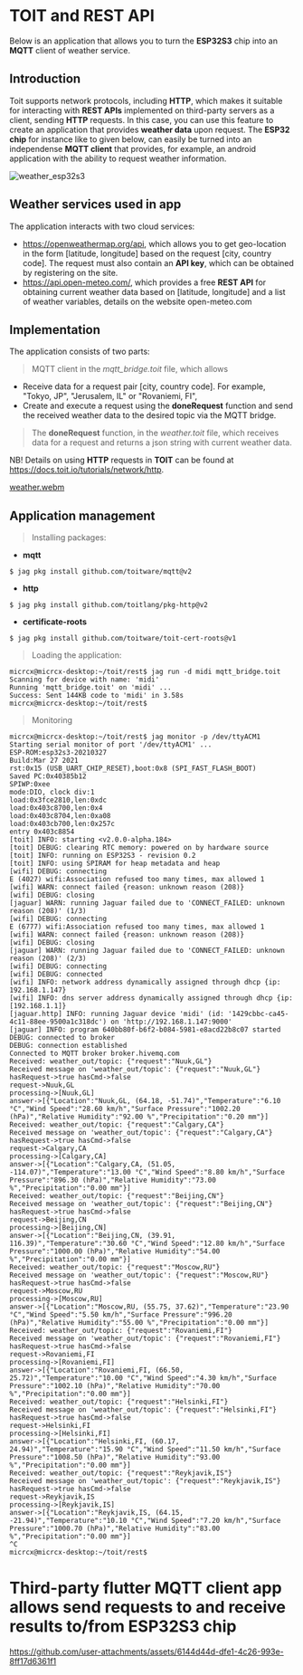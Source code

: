 # TOIT and REST API

Below is an application that allows you to turn the __ESP32S3__ chip into an __MQTT__ client of weather service.

## Introduction

Toit supports network protocols, including __HTTP__, which makes it suitable for interacting with __REST APIs__ implemented on third-party servers as a client, sending __HTTP__ requests. In this case, you can use this feature to create an application that provides __weather data__ upon request. The __ESP32 chip__ for instance like to given below, can easily be turned into an independense __MQTT client__ that provides, for example, an android application with the ability to request weather information.

![weather_esp32s3](https://github.com/user-attachments/assets/4c45358e-fa72-47c9-a2bb-ef897690c2ec)

## Weather services used in app

The application interacts with two cloud services:
* https://openweathermap.org/api, which allows you to get geo-location in the form [latitude, longitude] based on the request [city, country code]. The request must also contain an __API key__, which can be obtained by registering on the site.
* https://api.open-meteo.com/, which provides a free __REST API__ for obtaining current weather data based on [latitude, longitude] and a list of weather variables, details on the website open-meteo.com

## Implementation

The application consists of two parts:
> MQTT client in the _mqtt_bridge.toit_ file, which allows
* Receive data for a request pair [city, country code]. For example, "Tokyo, JP", "Jerusalem, IL" or "Rovaniemi, FI", 
* Create and execute a request using the __doneRequest__ function and send the received weather data to the desired topic via the MQTT bridge.
> The __doneRequest__ function, in the _weather.toit_ file, which receives data for a request and returns a json string with current weather data.

NB! Details on using __HTTP__ requests in __TOIT__ can be found at https://docs.toit.io/tutorials/network/http.

[weather.webm](https://github.com/user-attachments/assets/07172905-7f2b-4f62-ae97-89b6d4c27dc2)

## Application management

> Installing packages:

* __mqtt__
```
$ jag pkg install github.com/toitware/mqtt@v2
```
* __http__
```
$ jag pkg install github.com/toitlang/pkg-http@v2
```
* __certificate-roots__
```
$ jag pkg install github.com/toitware/toit-cert-roots@v1
```

> Loading the application:

```
micrcx@micrcx-desktop:~/toit/rest$ jag run -d midi mqtt_bridge.toit
Scanning for device with name: 'midi'
Running 'mqtt_bridge.toit' on 'midi' ...
Success: Sent 144KB code to 'midi' in 3.58s
micrcx@micrcx-desktop:~/toit/rest$
```

> Monitoring
```
micrcx@micrcx-desktop:~/toit/rest$ jag monitor -p /dev/ttyACM1
Starting serial monitor of port '/dev/ttyACM1' ...
ESP-ROM:esp32s3-20210327
Build:Mar 27 2021
rst:0x15 (USB_UART_CHIP_RESET),boot:0x8 (SPI_FAST_FLASH_BOOT)
Saved PC:0x40385b12
SPIWP:0xee
mode:DIO, clock div:1
load:0x3fce2810,len:0xdc
load:0x403c8700,len:0x4
load:0x403c8704,len:0xa08
load:0x403cb700,len:0x257c
entry 0x403c8854
[toit] INFO: starting <v2.0.0-alpha.184>
[toit] DEBUG: clearing RTC memory: powered on by hardware source
[toit] INFO: running on ESP32S3 - revision 0.2
[toit] INFO: using SPIRAM for heap metadata and heap
[wifi] DEBUG: connecting
E (4027) wifi:Association refused too many times, max allowed 1
[wifi] WARN: connect failed {reason: unknown reason (208)}
[wifi] DEBUG: closing
[jaguar] WARN: running Jaguar failed due to 'CONNECT_FAILED: unknown reason (208)' (1/3)
[wifi] DEBUG: connecting
E (6777) wifi:Association refused too many times, max allowed 1
[wifi] WARN: connect failed {reason: unknown reason (208)}
[wifi] DEBUG: closing
[jaguar] WARN: running Jaguar failed due to 'CONNECT_FAILED: unknown reason (208)' (2/3)
[wifi] DEBUG: connecting
[wifi] DEBUG: connected
[wifi] INFO: network address dynamically assigned through dhcp {ip: 192.168.1.147}
[wifi] INFO: dns server address dynamically assigned through dhcp {ip: [192.168.1.1]}
[jaguar.http] INFO: running Jaguar device 'midi' (id: '1429cbbc-ca45-4c11-88ee-9500a1c318dc') on 'http://192.168.1.147:9000'
[jaguar] INFO: program 640bb80f-b6f2-b084-5981-e8acd22b8c07 started
DEBUG: connected to broker
DEBUG: connection established
Connected to MQTT broker broker.hivemq.com
Received: weather_out/topic: {"request":"Nuuk,GL"}
Received message on 'weather_out/topic': {"request":"Nuuk,GL"}
hasRequest->true hasCmd->false
request->Nuuk,GL
processing->[Nuuk,GL]
answer->[{"Location":"Nuuk,GL, (64.18, -51.74)","Temperature":"6.10 °C","Wind Speed":"28.60 km/h","Surface Pressure":"1002.20 (hPa)","Relative Humidity":"92.00 %","Precipitation":"0.20 mm"}]
Received: weather_out/topic: {"request":"Calgary,CA"}
Received message on 'weather_out/topic': {"request":"Calgary,CA"}
hasRequest->true hasCmd->false
request->Calgary,CA
processing->[Calgary,CA]
answer->[{"Location":"Calgary,CA, (51.05, -114.07)","Temperature":"13.00 °C","Wind Speed":"8.80 km/h","Surface Pressure":"896.30 (hPa)","Relative Humidity":"73.00 %","Precipitation":"0.00 mm"}]
Received: weather_out/topic: {"request":"Beijing,CN"}
Received message on 'weather_out/topic': {"request":"Beijing,CN"}
hasRequest->true hasCmd->false
request->Beijing,CN
processing->[Beijing,CN]
answer->[{"Location":"Beijing,CN, (39.91, 116.39)","Temperature":"30.60 °C","Wind Speed":"12.80 km/h","Surface Pressure":"1000.00 (hPa)","Relative Humidity":"54.00 %","Precipitation":"0.00 mm"}]
Received: weather_out/topic: {"request":"Moscow,RU"}
Received message on 'weather_out/topic': {"request":"Moscow,RU"}
hasRequest->true hasCmd->false
request->Moscow,RU
processing->[Moscow,RU]
answer->[{"Location":"Moscow,RU, (55.75, 37.62)","Temperature":"23.90 °C","Wind Speed":"5.50 km/h","Surface Pressure":"996.20 (hPa)","Relative Humidity":"55.00 %","Precipitation":"0.00 mm"}]
Received: weather_out/topic: {"request":"Rovaniemi,FI"}
Received message on 'weather_out/topic': {"request":"Rovaniemi,FI"}
hasRequest->true hasCmd->false
request->Rovaniemi,FI
processing->[Rovaniemi,FI]
answer->[{"Location":"Rovaniemi,FI, (66.50, 25.72)","Temperature":"10.00 °C","Wind Speed":"4.30 km/h","Surface Pressure":"1002.10 (hPa)","Relative Humidity":"70.00 %","Precipitation":"0.00 mm"}]
Received: weather_out/topic: {"request":"Helsinki,FI"}
Received message on 'weather_out/topic': {"request":"Helsinki,FI"}
hasRequest->true hasCmd->false
request->Helsinki,FI
processing->[Helsinki,FI]
answer->[{"Location":"Helsinki,FI, (60.17, 24.94)","Temperature":"15.90 °C","Wind Speed":"11.50 km/h","Surface Pressure":"1008.50 (hPa)","Relative Humidity":"93.00 %","Precipitation":"0.00 mm"}]
Received: weather_out/topic: {"request":"Reykjavik,IS"}
Received message on 'weather_out/topic': {"request":"Reykjavik,IS"}
hasRequest->true hasCmd->false
request->Reykjavik,IS
processing->[Reykjavik,IS]
answer->[{"Location":"Reykjavik,IS, (64.15, -21.94)","Temperature":"10.10 °C","Wind Speed":"7.20 km/h","Surface Pressure":"1000.70 (hPa)","Relative Humidity":"83.00 %","Precipitation":"0.00 mm"}]
^C
micrcx@micrcx-desktop:~/toit/rest$  

```

# Third-party flutter MQTT client app allows send requests to and receive results to/from ESP32S3 chip

https://github.com/user-attachments/assets/6144d44d-dfe1-4c26-993e-8ff17d6361f1

